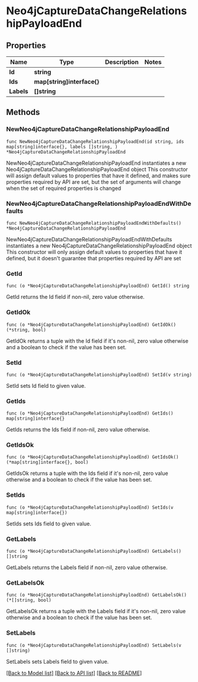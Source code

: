# Neo4jCaptureDataChangeRelationshipPayloadEnd

## Properties

Name | Type | Description | Notes
------------ | ------------- | ------------- | -------------
**Id** | **string** |  | 
**Ids** | **map[string]interface{}** |  | 
**Labels** | **[]string** |  | 

## Methods

### NewNeo4jCaptureDataChangeRelationshipPayloadEnd

`func NewNeo4jCaptureDataChangeRelationshipPayloadEnd(id string, ids map[string]interface{}, labels []string, ) *Neo4jCaptureDataChangeRelationshipPayloadEnd`

NewNeo4jCaptureDataChangeRelationshipPayloadEnd instantiates a new Neo4jCaptureDataChangeRelationshipPayloadEnd object
This constructor will assign default values to properties that have it defined,
and makes sure properties required by API are set, but the set of arguments
will change when the set of required properties is changed

### NewNeo4jCaptureDataChangeRelationshipPayloadEndWithDefaults

`func NewNeo4jCaptureDataChangeRelationshipPayloadEndWithDefaults() *Neo4jCaptureDataChangeRelationshipPayloadEnd`

NewNeo4jCaptureDataChangeRelationshipPayloadEndWithDefaults instantiates a new Neo4jCaptureDataChangeRelationshipPayloadEnd object
This constructor will only assign default values to properties that have it defined,
but it doesn't guarantee that properties required by API are set

### GetId

`func (o *Neo4jCaptureDataChangeRelationshipPayloadEnd) GetId() string`

GetId returns the Id field if non-nil, zero value otherwise.

### GetIdOk

`func (o *Neo4jCaptureDataChangeRelationshipPayloadEnd) GetIdOk() (*string, bool)`

GetIdOk returns a tuple with the Id field if it's non-nil, zero value otherwise
and a boolean to check if the value has been set.

### SetId

`func (o *Neo4jCaptureDataChangeRelationshipPayloadEnd) SetId(v string)`

SetId sets Id field to given value.


### GetIds

`func (o *Neo4jCaptureDataChangeRelationshipPayloadEnd) GetIds() map[string]interface{}`

GetIds returns the Ids field if non-nil, zero value otherwise.

### GetIdsOk

`func (o *Neo4jCaptureDataChangeRelationshipPayloadEnd) GetIdsOk() (*map[string]interface{}, bool)`

GetIdsOk returns a tuple with the Ids field if it's non-nil, zero value otherwise
and a boolean to check if the value has been set.

### SetIds

`func (o *Neo4jCaptureDataChangeRelationshipPayloadEnd) SetIds(v map[string]interface{})`

SetIds sets Ids field to given value.


### GetLabels

`func (o *Neo4jCaptureDataChangeRelationshipPayloadEnd) GetLabels() []string`

GetLabels returns the Labels field if non-nil, zero value otherwise.

### GetLabelsOk

`func (o *Neo4jCaptureDataChangeRelationshipPayloadEnd) GetLabelsOk() (*[]string, bool)`

GetLabelsOk returns a tuple with the Labels field if it's non-nil, zero value otherwise
and a boolean to check if the value has been set.

### SetLabels

`func (o *Neo4jCaptureDataChangeRelationshipPayloadEnd) SetLabels(v []string)`

SetLabels sets Labels field to given value.



[[Back to Model list]](../README.md#documentation-for-models) [[Back to API list]](../README.md#documentation-for-api-endpoints) [[Back to README]](../README.md)


